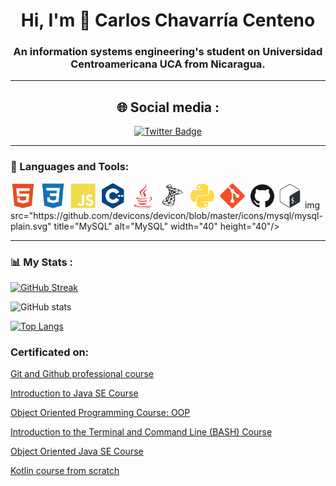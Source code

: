 <h1 align="center">Hi, I'm 👋 Carlos Chavarría Centeno</h1>

<h3 align="center">
An information systems engineering's student on Universidad Centroamericana UCA from Nicaragua.
</h3>

---
<h2 align="center">🌐 Social media :</h2>
<div align="center">
<a href="https://twitter.com/CarlosSuspect" target="">
<img src ="https://img.shields.io/twitter/follow/CarlosSuspect?label=Follow%20me%20on%20%40CarlosSuspect&logo=twitter&style=for-the-badge" alt="Twitter Badge" />
</a>
</div>
<div align="left">
    
--------------------------------------------------------------------------------------------------

    
<h3>🔨 Languages and Tools:</h3>
    <div>
        <img src="https://github.com/devicons/devicon/blob/master/icons/html5/html5-plain.svg" title="HTML5" alt="HTML" width="40" height="40"/>&nbsp;
        <img src="https://github.com/devicons/devicon/blob/master/icons/css3/css3-plain.svg"  title="CSS3" alt="CSS" width="40" height="40"/>&nbsp;
        <img src="https://github.com/devicons/devicon/blob/master/icons/javascript/javascript-plain.svg" title="JavaScript" alt="JavaScript" width="40" height="40"/>&nbsp;
        <img src="https://github.com/devicons/devicon/blob/master/icons/cplusplus/cplusplus-plain.svg" title="CPP" alt="CPP" width="40" height="40"/>&nbsp;
        <img src="https://github.com/devicons/devicon/blob/master/icons/java/java-plain.svg" title="Java" alt="Java" width="40" height="40"/>&nbsp;
        <img src="https://github.com/devicons/devicon/blob/master/icons/microsoftsqlserver/microsoftsqlserver-plain.svg" title="SQLServer" alt="SQLServer" width="40" height="40"/>&nbsp;
        <img src="https://github.com/devicons/devicon/blob/master/icons/python/python-plain.svg" title="Python" alt="Python" width="40" height="40"/>&nbsp;
        <img src="https://github.com/devicons/devicon/blob/master/icons/git/git-plain.svg" title="Git"  alt="Git" width="40" height="40"/>&nbsp;
        <img src="https://github.com/devicons/devicon/blob/master/icons/github/github-original.svg" title="Github" **alt="Github" width="40" height="40"/>
        <img src="https://github.com/devicons/devicon/blob/master/icons/bash/bash-original.svg" title="BASH" **alt="BASH" width="40" height="40"/>
        img src="https://github.com/devicons/devicon/blob/master/icons/mysql/mysql-plain.svg" title="MySQL" alt="MySQL" width="40" height="40"/>&nbsp;
      </div>
</div>

---------------------------

### 📊 My Stats :

[![GitHub Streak](http://github-readme-streak-stats.herokuapp.com?user=EdCenten0&theme=onedark)](https://git.io/streak-stats)

![GitHub stats](https://github-readme-stats.vercel.app/api?username=EdCenten0&show_icons=true&theme=radical)

[![Top Langs](https://github-readme-stats.vercel.app/api/top-langs/?username=EdCenten0&theme=tokyonight)](https://github.com/anuraghazra/github-readme-stats)


### Certificated on:

[Git and Github professional course](https://platzi.com/p/cchavarriacenteno8/curso/1557-git-github/diploma/detalle/ "Git and Github professional course")

[Introduction to Java SE Course](https://platzi.com/p/cchavarriacenteno8/curso/1631-java-basico/diploma/detalle/ "Introduction to Java SE Course")
 
[Object Oriented Programming Course: OOP](https://platzi.com/p/cchavarriacenteno8/curso/1474-course/diploma/detalle/ "Object Oriented Programming Course: OOP")

[Introduction to the Terminal and Command Line (BASH) Course](https://platzi.com/p/cchavarriacenteno8/curso/2292-terminal/diploma/detalle/  "Introduction to the Terminal and Command Line (BASH) Course")

[Object Oriented Java SE Course](https://platzi.com/p/cchavarriacenteno8/curso/1629-java-oop/diploma/detalle/ "Object Oriented Java SE Course")

[Kotlin course from scratch](https://platzi.com/p/cchavarriacenteno8/curso/2245-kotlin/diploma/detalle/ "Kotlin course from scratch")
